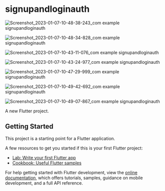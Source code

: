 # signupandloginauth
![Screenshot_2023-01-07-10-48-38-243_com example signupandloginauth](https://user-images.githubusercontent.com/113667646/211132757-92be89c3-b784-4339-a74a-5726f34698e6.jpg)

![Screenshot_2023-01-07-10-48-34-828_com example signupandloginauth](https://user-images.githubusercontent.com/113667646/211132751-377d6c84-d656-443d-8893-f59b9690010d.jpg)

![Screenshot_2023-01-07-10-43-11-076_com example signupandloginauth](https://user-images.githubusercontent.com/113667646/211132747-0516d1b1-0120-4761-a232-e8227898bb02.jpg)

![Screenshot_2023-01-07-10-43-24-977_com example signupandloginauth](https://user-images.githubusercontent.com/113667646/211132749-6edb27c8-a3fc-4136-9c18-80af35eec63a.jpg)

![Screenshot_2023-01-07-10-47-29-999_com example signupandloginauth](https://user-images.githubusercontent.com/113667646/211132745-0fe2a546-a2c0-4648-9a93-a4d3dd8ed76c.jpg)

![Screenshot_2023-01-07-10-49-42-692_com example signupandloginauth](https://user-images.githubusercontent.com/113667646/211132754-a7df7a0f-e25d-4de1-bcec-9e0723ede291.jpg)

![Screenshot_2023-01-07-10-49-07-867_com example signupandloginauth](https://user-images.githubusercontent.com/113667646/211132756-9c104d1a-30fb-4d2f-b8ea-e20505887489.jpg)


A new Flutter project.

## Getting Started

This project is a starting point for a Flutter application.

A few resources to get you started if this is your first Flutter project:

- [Lab: Write your first Flutter app](https://docs.flutter.dev/get-started/codelab)
- [Cookbook: Useful Flutter samples](https://docs.flutter.dev/cookbook)

For help getting started with Flutter development, view the
[online documentation](https://docs.flutter.dev/), which offers tutorials,
samples, guidance on mobile development, and a full API reference.
